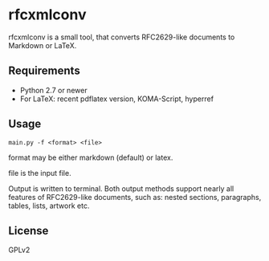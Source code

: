 # rfcxmlconv

rfcxmlconv is a small tool, that converts RFC2629-like documents to Markdown or LaTeX.

## Requirements

- Python 2.7 or newer
- For LaTeX: recent pdflatex version, KOMA-Script, hyperref

## Usage

`main.py -f <format> <file>`

format may be either markdown (default) or latex.

file is the input file.

Output is written to terminal. Both output methods support nearly all features of RFC2629-like documents, such as: nested sections, paragraphs, tables, lists, artwork etc.

## License

GPLv2